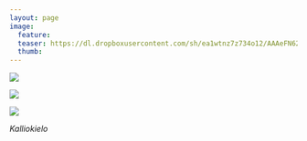 ```yaml
---
layout: page
image:
  feature:
  teaser: https://dl.dropboxusercontent.com/sh/ea1wtnz7z734o12/AAAeFN62O1p-796LkehA5WYja/luontokuvat/kes%C3%A4/3/DS18594-245px.jpg
  thumb:
---
```


[![](https://dl.dropboxusercontent.com/sh/ea1wtnz7z734o12/AAANFFBeNXXiFArmJHproKFra/luontokuvat/kes%C3%A4/3/DS18610-800px.jpg)](https://dl.dropboxusercontent.com/sh/ea1wtnz7z734o12/AAC9019lm3jGnlhnWmpnzSdVa/luontokuvat/kes%C3%A4/3/DS18610.jpg)

[![](https://dl.dropboxusercontent.com/sh/ea1wtnz7z734o12/AAACeDi0RWBCLDyowLnavpUSa/luontokuvat/kes%C3%A4/3/DS18592-800px.jpg)](https://dl.dropboxusercontent.com/sh/ea1wtnz7z734o12/AAAAJdA7O_J51BoD0cVSwnOCa/luontokuvat/kes%C3%A4/3/DS18592.jpg)

[![](https://dl.dropboxusercontent.com/sh/ea1wtnz7z734o12/AAAaoIKke72SPyLphL_cv_3xa/luontokuvat/kes%C3%A4/3/DS18594-800px.jpg)](https://dl.dropboxusercontent.com/sh/ea1wtnz7z734o12/AADwjBO3UXLnvp8yOmR_RGDEa/luontokuvat/kes%C3%A4/3/DS18594.jpg)

*Kalliokielo*
